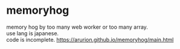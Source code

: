 # memoryhog
memory hog by too many web worker or too many array.<br>
use lang is japanese.<br>
code is incomplete.
https://arurion.github.io/memoryhog/main.html
